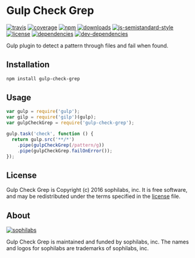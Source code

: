 # Gulp Check Grep

[![travis][travis-image]][travis-url]
[![coverage][coveralls-image]][coveralls-url]
[![npm][npm-image]][npm-url]
[![downloads][downloads-image]][downloads-url]
[![js-semistandard-style][semi-image]][semi-url]
[![license][license-image]][license-url]
[![dependencies][dependencies-image]][dependencies-url]
[![dev-dependencies][dev-dependencies-image]][dev-dependencies-url]

Gulp plugin to detect a pattern through files and fail when found.

## Installation

```bash
npm install gulp-check-grep
```

## Usage

```javascript
var gulp = require('gulp');
var gilp = require('gilp')(gulp);
var gulpCheckGrep = require('gulp-check-grep');

gulp.task('check', function () {
  return gulp.src('**/*')
    .pipe(gulpCheckGrep(/pattern/g))
    .pipe(gulpCheckGrep.failOnError());
});
```

## License

Gulp Check Grep is Copyright (c) 2016 sophilabs, inc. It is free software, and may be
redistributed under the terms specified in the [license] file.

## About

[![sophilabs][sophilabs-image]][sophilabs-url]

Gulp Check Grep is maintained and funded by sophilabs, inc. The names and logos for
sophilabs are trademarks of sophilabs, inc.

[license]: /LICENSE
[sophilabs-image]: https://res.cloudinary.com/jsconfuy/image/upload/c_pad,f_auto,h_200,w_200,e_trim/v1426608244/xuwbunompvfjaxuazlwo.png
[sophilabs-url]: https://sophilabs.co
[travis-image]: https://img.shields.io/travis/sophilabs/gulp-check-grep.svg?style=flat-square
[travis-url]: https://travis-ci.org/sophilabs/gulp-check-grep
[npm-image]: https://img.shields.io/npm/v/gulp-check-grep.svg?style=flat-square
[npm-url]: https://npmjs.org/packge/gulp-check-grep
[downloads-image]: https://img.shields.io/npm/dm/gulp-check-grep.svg?style=flat-square
[downloads-url]: https://npmjs.org/package/gulp-check-grep
[semi-image]: https://img.shields.io/badge/code%20style-semistandard-brightgreen.svg?style=flat-square
[semi-url]: https://github.com/Flet/semistandard
[coveralls-image]: https://img.shields.io/coveralls/sophilabs/gulp-check-grep.svg?style=flat-square
[coveralls-url]: https://coveralls.io/github/sophilabs/gulp-check-grep?branch=master
[license-image]: https://img.shields.io/github/license/sophilabs/gulp-check-grep.svg?style=flat-square
[license-url]: /LICENSE
[dependencies-image]: https://david-dm.org/sophilabs/gulp-check-grep.svg?style=flat-square
[dependencies-url]: https://david-dm.org/sophilabs/gulp-check-grep
[dev-dependencies-image]: https://david-dm.org/sophilabs/gulp-check-grep/dev-status.svg?style=flat-square
[dev-dependencies-url]: https://david-dm.org/sophilabs/gulp-check-grep#info=devDependencies
